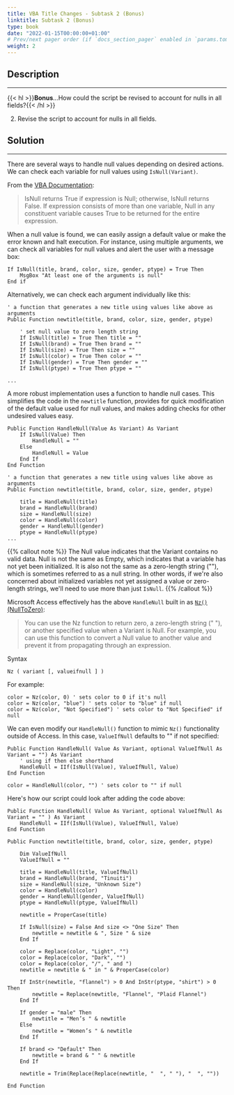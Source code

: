 ```yaml
---
title: VBA Title Changes - Subtask 2 (Bonus)
linktitle: Subtask 2 (Bonus)
type: book
date: "2022-01-15T00:00:00+01:00"
# Prev/next pager order (if `docs_section_pager` enabled in `params.toml`)
weight: 2
---
```


## Description

***

{{< hl >}}**Bonus**...How could the script be revised to account for nulls in all fields?{{< /hl >}}
<br />

2. Revise the script to account for nulls in all fields. 

## Solution

***

There are several ways to handle null values depending on desired actions. We can check each variable for null values using `IsNull(Variant)`. 

From the [VBA Documentation](https://docs.microsoft.com/en-us/office/vba/language/reference/user-interface-help/isnull-function):

> IsNull returns True if expression is Null; otherwise, IsNull returns False. If expression consists of more than one variable, Null
> in any constituent variable causes True to be returned for the entire expression.

When a null value is found, we can easily assign a default value or make the error known and halt execution. For instance, using multiple arguments, we can check all variables for null values and alert the user with a message box:

```vba
If IsNull(title, brand, color, size, gender, ptype) = True Then
    MsgBox "At least one of the arguments is null"
End if
```

Alternatively, we can check each argument individually like this:

```vba
' a function that generates a new title using values like above as arguments
Public Function newtitle(title, brand, color, size, gender, ptype) 

    ' set null value to zero length string
    If IsNull(title) = True Then title = ""
    If IsNull(brand) = True Then brand = ""
    If IsNull(size) = True Then size = ""
    If IsNull(color) = True Then color = "" 
    If IsNull(gender) = True Then gender = "" 
    If IsNull(ptype) = True Then ptype = "" 

...
```
A more robust implementation uses a function to handle null cases. This simplifies the code in the `newtitle` function, provides for quick modification of the default value used for null values, and makes adding checks for other undesired values easy.

```vba
Public Function HandleNull(Value As Variant) As Variant
    If IsNull(Value) Then 
        HandleNull = ""
    Else
        HandleNull = Value
    End If
End Function

' a function that generates a new title using values like above as arguments
Public Function newtitle(title, brand, color, size, gender, ptype) 

    title = HandleNull(title)
    brand = HandleNull(brand)
    size = HandleNull(size)
    color = HandleNull(color)
    gender = HandleNull(gender)
    ptype = HandleNull(ptype)
...
```

{{% callout note %}}
The Null value indicates that the Variant contains no valid data. Null is not the same as Empty, which indicates that a variable has not yet been initialized. It is also not the same as a zero-length string (""), which is sometimes referred to as a null string. In other words, if we're also concerned about initialized variables not yet assigned a value or zero-length strings, we'll need to use more than just `IsNull`.
{{% /callout %}}

Microsoft Access effectively has the above `HandleNull` built in as [`Nz()` (NullToZero)](https://support.microsoft.com/en-us/office/nz-function-8ef85549-cc9c-438b-860a-7fd9f4c69b6c):

> You can use the Nz function to return zero, a zero-length string (" "), or another specified value when a Variant is Null. For
> example, you can use this function to convert a Null value to another value and prevent it from propagating through an expression.

Syntax
```vba
Nz ( variant [, valueifnull ] )
```
For example:
```vba
color = Nz(color, 0) ' sets color to 0 if it's null
color = Nz(color, "blue") ' sets color to "blue" if null
color = Nz(color, "Not Specified") ' sets color to "Not Specified" if null 
```
We can even modify our `HandleNull()` function to mimic `Nz()` functionality outside of Access. In this case, `ValueIfNull` defaults to "" if not specified:
```vba
Public Function HandleNull( Value As Variant, optional ValueIfNull As Variant = "") As Variant
    ' using if then else shorthand
    HandleNull = IIf(IsNull(Value), ValueIfNull, Value)
End Function

color = HandleNull(color, "") ' sets color to "" if null
```
Here's how our script could look after adding the code above:
```vba
Public Function HandleNull( Value As Variant, optional ValueIfNull As Variant = "" ) As Variant
    HandleNull = IIf(IsNull(Value), ValueIfNull, Value)
End Function

Public Function newtitle(title, brand, color, size, gender, ptype)  

    Dim ValueIfNull
    ValueIfNull = ""

    title = HandleNull(title, ValueIfNull)
    brand = HandleNull(brand, "Tinuiti")
    size = HandleNull(size, "Unknown Size")
    color = HandleNull(color)
    gender = HandleNull(gender, ValueIfNull)
    ptype = HandleNull(ptype, ValueIfNull)

    newtitle = ProperCase(title)  

    If IsNull(size) = False And size <> "One Size" Then  
        newtitle = newtitle & ", Size " & size  
    End If

    color = Replace(color, "Light", "")  
    color = Replace(color, "Dark", "")  
    color = Replace(color, "/", " and ")  
    newtitle = newtitle & " in " & ProperCase(color)  
  
    If InStr(newtitle, "flannel") > 0 And InStr(ptype, "shirt") > 0 Then  
        newtitle = Replace(newtitle, "Flannel", "Plaid Flannel")  
    End If  
  
    If gender = "male" Then  
        newtitle = "Men’s " & newtitle  
    Else 
        newtitle = "Women’s " & newtitle  
    End If  
  
    If brand <> "Default" Then  
        newtitle = brand & " " & newtitle  
    End If   
    
    newtitle = Trim(Replace(Replace(newtitle, "  ", " "), "  ", ""))   

End Function 
```